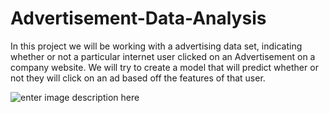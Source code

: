 # Advertisement-Data-Analysis
 In this project we will be working with a advertising data set, indicating whether or not a particular internet user clicked on an Advertisement on a company website. We will try to create a model that will predict whether or not they will click on an ad based off the features of that user.
 
 ![enter image description here](https://hbr.org/resources/images/article_assets/hbr/1303/R1303C_C_LG.gif)

